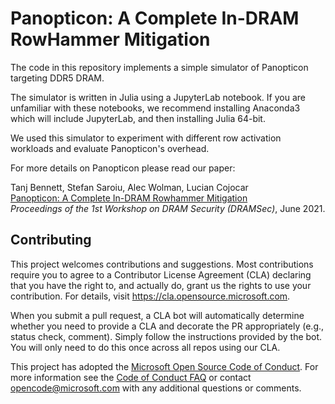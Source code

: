 # Panopticon: A Complete In-DRAM RowHammer Mitigation

The code in this repository implements a simple simulator of Panopticon targeting
DDR5 DRAM. 

The simulator is written in Julia using a JupyterLab notebook. If you are unfamiliar 
with these notebooks, we recommend installing Anaconda3 which will include JupyterLab, and then installing Julia 64-bit.

We used this simulator to experiment with different row activation workloads and evaluate Panopticon's overhead.

For more details on Panopticon please read our paper:

Tanj Bennett, Stefan Saroiu, Alec Wolman, Lucian Cojocar  
[Panopticon: A Complete In-DRAM Rowhammer Mitigation](https://stefan.t8k2.com/publications/dramsec/2021/panopticon.pdf)\
<em>Proceedings of the 1st Workshop on DRAM Security (DRAMSec)</em>,  June 2021.


## Contributing

This project welcomes contributions and suggestions.  Most contributions require you to agree to a
Contributor License Agreement (CLA) declaring that you have the right to, and actually do, grant us
the rights to use your contribution. For details, visit https://cla.opensource.microsoft.com.

When you submit a pull request, a CLA bot will automatically determine whether you need to provide
a CLA and decorate the PR appropriately (e.g., status check, comment). Simply follow the instructions
provided by the bot. You will only need to do this once across all repos using our CLA.

This project has adopted the [Microsoft Open Source Code of Conduct](https://opensource.microsoft.com/codeofconduct/).
For more information see the [Code of Conduct FAQ](https://opensource.microsoft.com/codeofconduct/faq/) or
contact [opencode@microsoft.com](mailto:opencode@microsoft.com) with any additional questions or comments.

